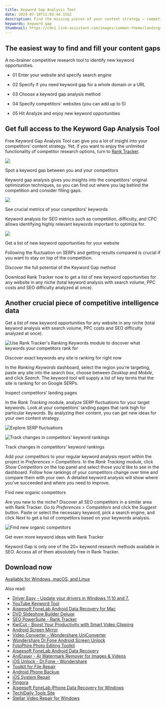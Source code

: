 ```yaml
---
title: Keyword Gap Analysis Tool
date: 2024-07-10T11:03:44.155Z
description: Find the missing pieces of your content strategy — competitors' SEO keywords your site doesn't rank for.
keywords: keyword gap
thumbnail: https://cdn1.link-assistant.com/images/common-theme/landings/keyword-research/keyword-gap/screen-01.svg
---
```


## The easiest way to find and fill your content gaps

A no-brainer competitive research tool to identify new keyword opportunities.

- 01 Enter your website and specify search engine

- 02 Specify if you need keyword gap for a whole domain or a URL

- 03 Choose a keyword gap analysis method

- 04 Specify competitors' websites (you can add up to 5)

- 05 Hit Analyze and enjoy new keyword opportunities

## Get full access to the Keyword Gap Analysis Tool

Free Keyword Gap Analysis Tool can give you a lot of insight into your competitors' content strategy. Yet, if you want to enjoy the unlimited functionality of competitor research options, turn to [Rank Tracker](https://www.link-assistant.com/rank-tracker/).

![](https://cdn1.link-assistant.com/images/common-theme/landings/keyword-research/keyword-gap/icon-1.svg)

Spot a keyword gap between you and your competitors

Keyword gap analysis gives you insights into the competitors' original optimization techniques, so you can find out where you lag behind the competition and consider filling gaps.

![](https://cdn1.link-assistant.com/images/common-theme/landings/keyword-research/keyword-gap/icon-2.svg)

See crucial metrics of your competitors' keywords

Keyword analysis for SEO metrics such as competition, difficulty, and CPC allows identifying highly relevant keywords important to optimize for.

![](https://cdn1.link-assistant.com/images/common-theme/landings/keyword-research/keyword-gap/icon-3.svg)

Get a list of new keyword opportunities for your website

Following the fluctuation on SERPs and getting results compared is crucial if you want to stay on top of the competition.

Discover the full potential of the Keyword Gap method

Download Rank Tracker now to get a list of new keyword opportunities for any website in any niche (total keyword analysis with search volume, PPC costs and SEO difficulty analyzed at once).

## Another crucial piece of competitive intelligence data

Get a list of new keyword opportunities for any website in any niche (total keyword analysis with search volume, PPC costs and SEO difficulty analyzed at once).

![Use Rank Tracker's Ranking Keywords module to discover what keywords your competitors rank for](https://cdn1.link-assistant.com/images/common-theme/landings/keyword-research/keyword-gap/screen-01.svg)

Discover exact keywords any site is ranking for right now

In the _Ranking Keywords_ dashboard, select the region you're targeting, paste any site into the search box, choose between _Desktop_ and _Mobile_, and click _Search_. The keyword tool will supply a list of key terms that the site is ranking for on Google SERPs.

Inspect competitors' landing pages

In the _Rank Tracking_ module, analyze SERP fluctuations for your target keywords. Look at your competitors' landing pages that rank high for particular keywords. By analyzing their content, you can get new ideas for your own content strategy.

![Explore SERP fluctuations](https://cdn1.link-assistant.com/images/common-theme/landings/keyword-research/keyword-gap/screen-02.svg)

![Track changes in competitors' keyword rankings](https://cdn1.link-assistant.com/images/common-theme/landings/keyword-research/keyword-gap/screen-03.svg)

Track changes in competitors' keyword rankings

Add your competitors to your regular keyword analysis report within the project in _Preferences > Competitors_. In the _Rank Tracking_ module, click _Show Competitors_ on the top panel and select those you'd like to see in the dashboard. Follow how rankings of your competitors change over time and compare them with your own. A detailed keyword analysis will show where you've succeeded and where you need to improve.

Find new organic competitors

Are you new to the niche? Discover all SEO competitors in a similar area with Rank Tracker. Go to _Preferences > Competitors_ and click the _Suggest_ button. Paste or select the necessary keyword, pick a search engine, and click _Next_ to get a list of competitors based on your keywords analysis.

![Find new organic competitors](https://cdn1.link-assistant.com/images/common-theme/landings/keyword-research/keyword-gap/screen-04.svg)

Get even more keyword ideas with Rank Tracker

Keyword Gap is only one of the 20+ keyword research methods available in SEO. Access all of them absolutely free in Rank Tracker.

## Download now

[Available for Windows, macOS, and Linux](https://secure.2checkout.com/order/cart.php?PRODS=4940312&QTY=1&AFFILIATE=108875)



<ins class="adsbygoogle"
    style="display:block"
    data-ad-format="autorelaxed"
    data-ad-client="ca-pub-7571918770474297"
    data-ad-slot="1223367746"></ins>



<span class="atpl-alsoreadstyle">Also read:</span>
<div><ul>
<li><a href="https://tools.techidaily.com/drivereasy/download/"><u>Driver Easy - Update your drivers in Windows 11,10 and 7.</u></a></li>
<li><a href="https://tools.techidaily.com/link-assistant/keyword-research/youtube-keyword-tool/"><u>YouTube Keyword Tool</u></a></li>
<li><a href="https://tools.techidaily.com/aiseesoft-android-data-recovery-for-mac/"><u>Aiseesoft FoneLab Android Data Recovery for Mac</u></a></li>
<li><a href="https://tools.techidaily.com/wondershare/dvd-slideshow-builder-deluxe/download/"><u>DVD Slideshow Builder Deluxe</u></a></li>
<li><a href="https://tools.techidaily.com/link-assistant-rank-tracker/"><u>SEO PowerSuite - Rank Tracker</u></a></li>
<li><a href="https://tools.techidaily.com/wondershare/kwicut/download/"><u>KwiCut - Boost Your Productivity with Smart Video Clipping</u></a></li>
<li><a href="https://tools.techidaily.com/wondershare/drfone/android-screen-mirror/"><u>Android Screen Mirror</u></a></li>
<li><a href="https://tools.techidaily.com/wondershare/videoconverter/download/"><u>Video Converter - Wondershare UniConverter</u></a></li>
<li><a href="https://tools.techidaily.com/wondershare-dr-fone-unlock-android-screen/"><u>Wondershare Dr.Fone Android Screen Unlock</u></a></li>
<li><a href="https://tools.techidaily.com/wondershare/photo/download/"><u>FotoPhire Photo Editing Toolkit</u></a></li>
<li><a href="https://tools.techidaily.com/aiseesoft-android-data-recovery/"><u>Aiseesoft FoneLab Android Data Recovery</u></a></li>
<li><a href="https://tools.techidaily.com/wondershare/anieraser/download/"><u>AniEraser - AI Watermark Remover for Images & Videos</u></a></li>
<li><a href="https://tools.techidaily.com/ios-unlock-dr-fone-wondershare/"><u>iOS Unlock - Dr.Fone - Wondershare</u></a></li>
<li><a href="https://tools.techidaily.com/stellardata-recovery/file-repair-toolkit/"><u>Toolkit for File Repair</u></a></li>
<li><a href="https://tools.techidaily.com/wondershare/drfone/android-backup-and-restore/"><u>Android Phone Backup</u></a></li>
<li><a href="https://tools.techidaily.com/wondershare/drfone/ios-system-repair/"><u>iOS System Repair</u></a></li>
<li><a href="https://tools.techidaily.com/github/cloudflare-pingora/"><u>Pingora</u></a></li>
<li><a href="https://tools.techidaily.com/aiseesoft-iphone-data-recovery-for-win/"><u>Aiseesoft FoneLab iPhone Data Recovery for Windows</u></a></li>
<li><a href="https://tools.techidaily.com/hello-world/"><u>TechiDaily Tools Site</u></a></li>
<li><a href="https://tools.techidaily.com/stellar-video-repair-for-win/"><u>Stellar Video Repair for Windows</u></a></li>
</ul></div>

